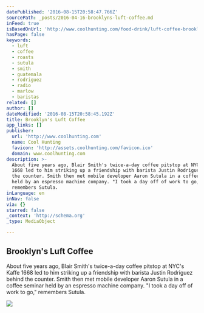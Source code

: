 ```yaml
---
datePublished: '2016-08-15T20:58:47.766Z'
sourcePath: _posts/2016-04-16-brooklyns-luft-coffee.md
inFeed: true
isBasedOnUrl: 'http://www.coolhunting.com/food-drink/luft-coffee-brooklyn'
hasPage: false
keywords:
  - luft
  - coffee
  - roasts
  - sutula
  - smith
  - guatemala
  - rodriguez
  - radio
  - marlow
  - baristas
related: []
author: []
dateModified: '2016-08-15T20:58:45.192Z'
title: Brooklyn's Luft Coffee
app_links: []
publisher:
  url: 'http://www.coolhunting.com'
  name: Cool Hunting
  favicon: 'http://assets.coolhunting.com/favicon.ico'
  domain: www.coolhunting.com
description: >-
  About five years ago, Blair Smith's twice-a-day coffee pitstop at NYC's Kaffe
  1668 led to him striking up a friendship with barista Justin Rodriguez behind
  the counter. Smith then met mobile developer Aaron Sutula in a coffee seminar
  held by an espresso machine company. "I took a day off of work to go,"
  remembers Sutula.
inLanguage: en
inNav: false
via: {}
starred: false
_context: 'http://schema.org'
_type: MediaObject

---
```

<article style=""><h1>Brooklyn's Luft Coffee</h1><p>About five years ago, Blair Smith's twice-a-day coffee pitstop at NYC's Kaffe 1668 led to him striking up a friendship with barista Justin Rodriguez behind the counter. Smith then met mobile developer Aaron Sutula in a coffee seminar held by an espresso machine company. "I took a day off of work to go," remembers Sutula.</p><img src="http://assets.coolhunting.com/coolhunting/2016/03/24/large_luft-coffee-lot-radio-kiosk.jpg" /></article>